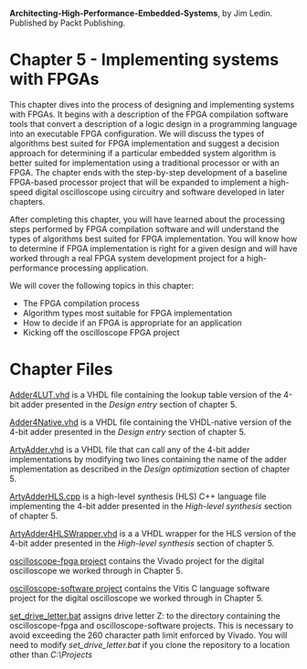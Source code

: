 __Architecting-High-Performance-Embedded-Systems__, by Jim Ledin. Published by Packt Publishing.
# Chapter 5 - Implementing systems with FPGAs

This chapter dives into the process of designing and implementing systems with FPGAs. It begins with a description of the FPGA compilation software tools that convert a description of a logic design in a programming language into an executable FPGA configuration. We will discuss the types of algorithms best suited for FPGA implementation and suggest a decision approach for determining if a particular embedded system algorithm is better suited for implementation using a traditional processor or with an FPGA. The chapter ends with the step-by-step development of a baseline FPGA-based processor project that will be expanded to implement a high-speed digital oscilloscope using circuitry and software developed in later chapters.

After completing this chapter, you will have learned about the processing steps performed by FPGA compilation software and will understand the types of algorithms best suited for FPGA implementation. You will know how to determine if FPGA implementation is right for a given design and will have worked through a real FPGA system development project for a high-performance processing application.

We will cover the following topics in this chapter: 
* The FPGA compilation process
* Algorithm types most suitable for FPGA implementation
* How to decide if an FPGA is appropriate for an application
* Kicking off the oscilloscope FPGA project

# Chapter Files

[Adder4LUT.vhd](src/Adder4LUT.vhd) is a VHDL file containing the lookup table version of the 4-bit adder presented in the *Design entry* section of chapter 5.

[Adder4Native.vhd](src/Adder4Native.vhd) is a VHDL file containing the VHDL-native version of the 4-bit adder presented in the *Design entry* section of chapter 5.

[ArtyAdder.vhd](src/ArtyAdder.vhd) is a VHDL file that can call any of the 4-bit adder implementations by modifying two lines containing the name of the adder implementation as described in the *Design optimization* section of chapter 5.

[ArtyAdderHLS.cpp](src/ArtyAdderHLS.cpp) is a high-level synthesis (HLS) C++ language file implementing the 4-bit adder presented in the *High-level synthesis* section of chapter 5.

[ArtyAdder4HLSWrapper.vhd](src/ArtyAdder4HLSWrapper.vhd) is a a VHDL wrapper for the HLS version of the 4-bit adder presented in the *High-level synthesis* section of chapter 5.

[oscilloscope-fpga project](src/oscilloscope-fpga) contains the Vivado project for the digital oscilloscope we worked through in Chapter 5.

[oscilloscope-software project](src/oscilloscope-software) contains the Vitis C language software project for the digital oscilloscope we worked through in Chapter 5.

[set_drive_letter.bat](src/set_drive_letter.bat) assigns drive letter Z: to the directory containing the oscilloscope-fpga and oscilloscope-software projects. This is necessary to avoid exceeding the 260 character path limit enforced by Vivado. You will need to modify *set_drive_letter.bat* if you clone the repository to a location other than *C:\Projects*